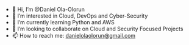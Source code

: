- 👋 Hi, I’m @Daniel Ola-Olorun
- 👀 I’m interested in Cloud, DevOps and Cyber-Security
- 🌱 I’m currently learning Python and AWS
- 💞️ I’m looking to collaborate on Cloud and Security Focused Projects
- 📫 How to reach me: danielolaolorun@gmail.com





<!---
Ola-Daniel/Ola-Daniel is a ✨ special ✨ repository because its `README.md` (this file) appears on your GitHub profile.
You can click the Preview link to take a look at your changes.
--->
